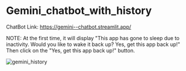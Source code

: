 # Gemini_chatbot_with_history

ChatBot Link: https://gemini--chatbot.streamlit.app/

NOTE: At the first time, it will display "This app has gone to sleep due to inactivity. Would you like to wake it back up?
Yes, get this app back up!" Then click on the "Yes, get this app back up!" button.

![gemini_history](https://github.com/user-attachments/assets/fa617cb8-f57e-4bf5-919e-24902067059b)

